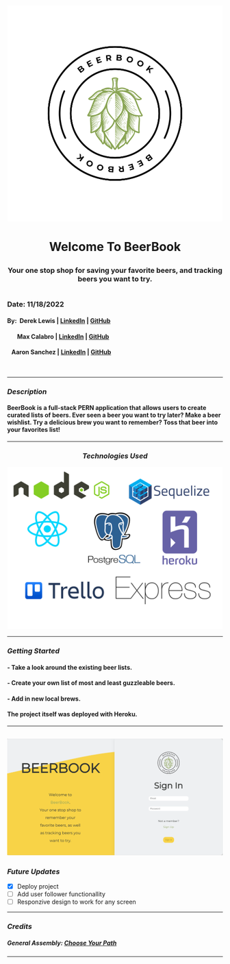 <p align="center">
  <img src="assets/images/beerbook_logo.svg" alt="title_logo"/>
</p>

# <p align="center"> Welcome To BeerBook <p>

### <p align="center"> Your one stop shop for saving your favorite beers, and tracking beers you want to try. <p>

#

### Date: 11/18/2022

#### By: &nbsp;Derek Lewis | [LinkedIn](http://www.linkedin.com/in/derek-r-lewis) | [GitHub](https://github.com/d-lewis9442)

#### &nbsp; &nbsp; &nbsp; &nbsp;Max Calabro | [LinkedIn](https://www.linkedin.com/in/max-calabro) | [GitHub](https://github.com/max-calabro)

#### &nbsp;&nbsp;&nbsp;Aaron Sanchez | [LinkedIn](https://www.linkedin.com/in/aaron-g-sanchez) | [GitHub](https://github.com/Aaron-G-Sanchez)

&nbsp;

---

### **_Description_**

#### BeerBook is a full-stack PERN application that allows users to create curated lists of beers. Ever seen a beer you want to try later? Make a beer wishlist. Try a delicious brew you want to remember? Toss that beer into your favorites list!

---

### <p align="center">**_Technologies Used_**<p>

![Logos](assets/images/BeerBook_Logos_for_README.png)

---

### **_Getting Started_**

#### - Take a look around the existing beer lists.

#### - Create your own list of most and least guzzleable beers.

#### - Add in new local brews.

#### The project itself was deployed with Heroku.

---

## ![screenshot](assets/images/Screen_Shot_BeerBook.png)

### **_Future Updates_**

- [x] Deploy project
- [ ] Add user follower functionallity
- [ ] Responzive design to work for any screen

---

### **_Credits_**

##### General Assembly: [Choose Your Path](https://generalassemb.ly/)

---

